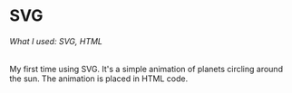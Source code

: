 # SVG

###### What I used: SVG, HTML

My first time using SVG. It's a simple animation of planets circling around the sun. The animation is placed in HTML code.
